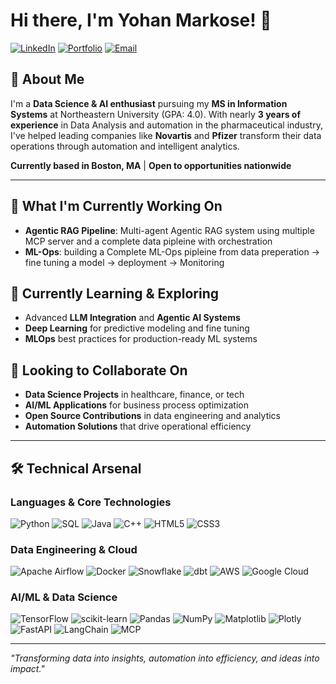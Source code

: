 # Hi there, I'm Yohan Markose! 👋

[![LinkedIn](https://img.shields.io/badge/LinkedIn-0077B5?style=for-the-badge&logo=linkedin&logoColor=white)](https://www.linkedin.com/in/yohan-markose-100512149)
[![Portfolio](https://img.shields.io/badge/Portfolio-FF5722?style=for-the-badge&logo=todoist&logoColor=white)](https://yohanmarkose.github.io/)
[![Email](https://img.shields.io/badge/Email-D14836?style=for-the-badge&logo=gmail&logoColor=white)](mailto:yohanmarkose7@gmail.com)

## 🚀 About Me

I'm a **Data Science & AI enthusiast** pursuing my **MS in Information Systems** at Northeastern University (GPA: 4.0). With nearly **3 years of experience** in Data Analysis and automation in the pharmaceutical industry, I've helped leading companies like **Novartis** and **Pfizer** transform their data operations through automation and intelligent analytics.

**Currently based in Boston, MA** | **Open to opportunities nationwide**

---

## 🔭 What I'm Currently Working On

- **Agentic RAG Pipeline**: Multi-agent Agentic RAG system using multiple MCP server and a complete data pipleine with orchestration
- **ML-Ops**: building a Complete ML-Ops pipleine from data preperation -> fine tuning a model -> deployment -> Monitoring

## 🌱 Currently Learning & Exploring

- Advanced **LLM Integration** and **Agentic AI Systems**
- **Deep Learning** for predictive modeling and fine tuning
- **MLOps** best practices for production-ready ML systems

## 👯 Looking to Collaborate On

- **Data Science Projects** in healthcare, finance, or tech
- **AI/ML Applications** for business process optimization
- **Open Source Contributions** in data engineering and analytics
- **Automation Solutions** that drive operational efficiency

---

## 🛠️ Technical Arsenal

### **Languages & Core Technologies**
![Python](https://img.shields.io/badge/Python-3776AB?style=flat-square&logo=python&logoColor=white)
![SQL](https://img.shields.io/badge/SQL-336791?style=flat-square&logo=postgresql&logoColor=white)
![Java](https://img.shields.io/badge/Java-ED8B00?style=flat-square&logo=java&logoColor=white)
![C++](https://img.shields.io/badge/C++-00599C?style=flat-square&logo=cplusplus&logoColor=white)
![HTML5](https://img.shields.io/badge/HTML5-E34F26?style=flat-square&logo=html5&logoColor=white)
![CSS3](https://img.shields.io/badge/CSS3-1572B6?style=flat-square&logo=css3&logoColor=white)

### **Data Engineering & Cloud**
![Apache Airflow](https://img.shields.io/badge/Apache%20Airflow-E43921?style=flat-square&logo=apache-airflow&logoColor=white)
![Docker](https://img.shields.io/badge/Docker-2496ED?style=flat-square&logo=docker&logoColor=white)
![Snowflake](https://img.shields.io/badge/Snowflake-29B5E8?style=flat-square&logo=snowflake&logoColor=white)
![dbt](https://img.shields.io/badge/dbt-FF694B?style=flat-square&logo=dbt&logoColor=white)
![AWS](https://img.shields.io/badge/AWS-232F3E?style=flat-square&logo=amazon-aws&logoColor=white)
![Google Cloud](https://img.shields.io/badge/Google%20Cloud-4285F4?style=flat-square&logo=google-cloud&logoColor=white)

### **AI/ML & Data Science**
![TensorFlow](https://img.shields.io/badge/TensorFlow-FF6F00?style=flat-square&logo=tensorflow&logoColor=white)
![scikit-learn](https://img.shields.io/badge/scikit--learn-F7931E?style=flat-square&logo=scikit-learn&logoColor=white)
![Pandas](https://img.shields.io/badge/Pandas-150458?style=flat-square&logo=pandas&logoColor=white)
![NumPy](https://img.shields.io/badge/NumPy-013243?style=flat-square&logo=numpy&logoColor=white)
![Matplotlib](https://img.shields.io/badge/Matplotlib-11557c?style=flat-square&logo=matplotlib&logoColor=white)
![Plotly](https://img.shields.io/badge/Plotly-3F4F75?style=flat-square&logo=plotly&logoColor=white)
![FastAPI](https://img.shields.io/badge/FastAPI-005571?style=flat-square&logo=fastapi&logoColor=white)
![LangChain](https://img.shields.io/badge/LangChain-121212?style=flat-square&logo=chainlink&logoColor=white)
![MCP](https://img.shields.io/badge/MCP-Protocol-ff6b35?style=for-the-badge&logoColor=white)

---

*"Transforming data into insights, automation into efficiency, and ideas into impact."*
